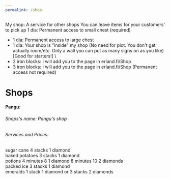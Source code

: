 ```yaml
---
permalink: /shop
---
```

My shop: 
A service for other shops 
 You can leave items for your customers' to pick up 
 1 dia: Permanent access  to small chest (required)  
 + 1 dia: Permanent access to large chest 
 + 1 dia: Your shop is "inside" my shop (No need for plot. You don't get actually room/etc. Only a wall you can put as many signs on as you like) [Good for starters!] \
 + 2 iron blocks: I will add you to the page in erland.fi/Shop  
 + 3 iron blocks: I will add you to the page in erland.fi/Shop (Permanent access not required) 
# Shops
#### Pangu:
###### Shops's name: Pangu's shop
###### Services and Prices:
sugar cane 4 stacks 1 diamond \
baked potatoes 3 stacks 1 diamond \
potions 4 minutes 8 1 diamond 8 minutes 10 2 diamonds \
packed ice 3 stacks 1 diamond \
emeralds 1 stack 1 diamond or 3 stacks 2 diamonds
